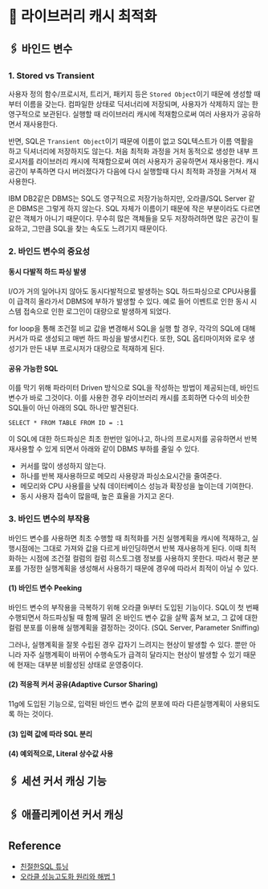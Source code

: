 # 🧷 라이브러리 캐시 최적화

## 🖇️ 바인드 변수

### 1. Stored vs Transient

사용자 정의 함수/프로시저, 트리거, 패키지 등은 `Stored Object`이기 때문에 생성할 때부터 이름을 갖는다. 컴파일한 상태로 딕셔너리에 저장되며, 사용자가 삭제하지 않는 한 영구적으로 보관된다. 실행할 때 라이브러리 캐시에 적재함으로써 여러 사용자가 공유하면서 재사용한다.

반면, SQL은 `Transient Object`이기 때문에 이름이 없고 SQL텍스트가 이름 역활을 하고 딕셔너리에 저장하지도 않는다. 처음 최적화 과정을 거처 동적으로 생성한 내부 프로시저를 라이브러리 캐시에 적재함으로써 여러 사용자가 공유하면서 재사용한다. 캐시 공간이 부족하면 다시 버러졌다가 다음에 다시 실행할때 다시 최적화 과정을 거쳐서 재사용한다. 

IBM DB2같은 DBMS는 SQL도 영구적으로 저장가능하지만, 오라클/SQL Server 같은 DBMS은 그렇게 하지 않는다. SQL 자체가 이름이기 때문에 작은 부분이라도 다르면 같은 객체가 아니기 때문이다. 무수히 많은 객체들을 모두 저장하려하면 많은 공간이 필요하고, 그만큼 SQL을 찾는 속도도 느려기지 때문이다.

### 2. 바인드 변수의 중요성

#### 동시 다발적 하드 파싱 발생

I/O가 거의 일어나지 않아도 동시다발적으로 발생하는 SQL 하드파싱으로 CPU사용률이 급격히 올라가서 DBMS에 부하가 발생할 수 있다. 예로 들어 이벤트로 인한 동시 시스템 접속으로 인한 로그인이 대량으로 발생하게 되었다.  

for loop을 통해 조건절 비교 값을 변경해서 SQL을 실행 할 경우, 각각의 SQL에 대해 커서가 따로 생성되고 매번 하드 파싱을 발생시킨다. 또한, SQL 옵티마이저와 로우 생성기가 만든 내부 프로시저가 대량으로 적재하게 된다. 

#### 공유 가능한 SQL

이를 막기 위해 파라미터 Driven 방식으로 SQL을 작성하는 방법이 제공되는데, 바인드 변수가 바로 그것이다. 이를 사용한 경우 라이브러리 캐시를 조회하면 다수의 비슷한 SQL들이 아닌 아래의 SQL 하나만 발견된다. 

    SELECT * FROM TABLE FROM ID = :1

이 SQL에 대한 하드파싱은 최초 한번만 일어나고, 하나의 프로시저를 공유하면서 반복 재사용할 수 있게 되면서 아래와 같이 DBMS 부하를 줄일 수 있다.

- 커서를 많이 생성하지 않는다.
- 하나를 반복 재사용하므로 메모리 사용량과 파싱소요시간을 줄여준다.
- 메모리와 CPU 사용률을 낮춰 데이터베이스 성능과 확장성을 높이는데 기여한다.
- 동시 사용자 접속이 많을때, 높은 효율을 가지고 온다.

### 3. 바인드 변수의 부작용

바인드 변수를 사용하면 최초 수행할 때 최적화를 거친 실행계획을 캐시에 적재하고, 실행시점에는 그대로 가져와 값을 다르게 바인딩하면서 반복 재사용하게 된다. 이때 최적화하는 시점에 조건절 컬럼의 컬럼 히스토그램 정보를 사용하지 못한다. 따라서 평균 분포를 가정한 실행계획을 생성해서 사용하기 때문에 경우에 따라서 최적이 아닐 수 있다.

#### (1) 바인드 변수 Peeking

바인드 변수의 부작용을 극복하기 위해 오라클 9i부터 도입된 기능이다. SQL이 첫 번째 수행되면서 하드파싱될 때 함께 딸려 온 바인드 변수 값을 살짝 훔쳐 보고, 그 값에 대한 컬럼 분포를 이용해 실행계획을 결정하는 것이다. (SQL Server, Parameter Sniffing)

그러나, 실행계획을 잘못 수립된 경우 갑자기 느려지는 현상이 발생할 수 있다. 뿐만 아니라 자주 실행계획이 바뀌어 수행속도가 급격히 달라지는 현상이 발생할 수 있기 때문에 현재는 대부분 비활성된 상태로 운영중이다.

#### (2) 적응적 커서 공유(Adaptive Cursor Sharing)

11g에 도입된 기능으로, 입력된 바인드 변수 값의 분포에 따라 다른실행계획이 사용되도록 하는 것이다.

#### (3) 입력 값에 따라 SQL 분리

#### (4) 예외적으로, Literal 상수값 사용

## 🖇️ 세션 커서 캐싱 기능

## 🖇️ 애플리케이션 커서 캐싱



## Reference

- [친절한SQL 튜닝](https://product.kyobobook.co.kr/detail/S000001975837)
- [오라클 성능고도화 원리와 해법 1](https://product.kyobobook.co.kr/detail/S000061696047)